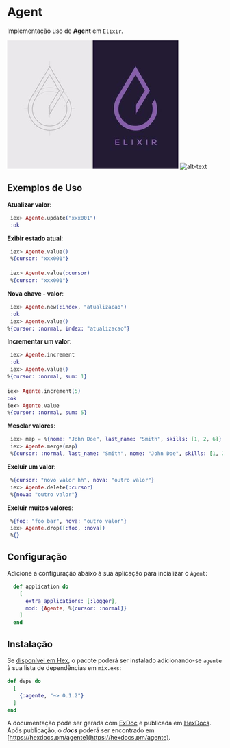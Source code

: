 # Agent
Implementação uso de **Agent** em `Elixir`.

![alt-text](elixir_logo2.jpg) ![alt-text](elixir_logo.jpg)

## Exemplos de Uso
**Atualizar valor**:
```elixir
 iex> Agente.update("xxx001")
 :ok
```
**Exibir estado atual**:
```elixir
 iex> Agente.value()
 %{cursor: "xxx001"}

 iex> Agente.value(:cursor)
 %{cursor: "xxx001"}
```
**Nova chave - valor**:
```elixir
 iex> Agente.new(:index, "atualizacao")
 :ok
 iex> Agente.value()
%{cursor: :normal, index: "atualizacao"}
```

**Incrementar um valor**:
```elixir
 iex> Agente.increment
 :ok
 iex> Agente.value()
%{cursor: :normal, sum: 1}

iex> Agente.increment(5)
:ok
iex> Agente.value
%{cursor: :normal, sum: 5}
```

**Mesclar valores**:
```elixir
 iex> map = %{nome: "John Doe", last_name: "Smith", skills: [1, 2, 6]}
 iex> Agente.merge(map)
 %{cursor: :normal, last_name: "Smith", nome: "John Doe", skills: [1, 2, 6]}
```

**Excluir um valor**:
```elixir
 %{cursor: "novo valor hh", nova: "outro valor"}
 iex> Agente.delete(:cursor)
 %{nova: "outro valor"}
```

**Excluir muitos valores**:
```elixir
 %{foo: "foo bar", nova: "outro valor"}
 iex> Agente.drop([:foo, :nova])
 %{}
```

## Configuração
Adicione a configuração abaixo à sua aplicação para incializar o ```Agent```:
```elixir
  def application do
    [
      extra_applications: [:logger],
      mod: {Agente, %{cursor: :normal}}
    ]
  end
```

## Instalação

Se [disponível em Hex](https://hex.pm/docs/publish), o pacote poderá ser instalado
adicionando-se `agente` à sua lista de dependências em `mix.exs`:

```elixir
def deps do
  [
    {:agente, "~> 0.1.2"}
  ]
end
```

A documentação pode ser gerada com [ExDoc](https://github.com/elixir-lang/ex_doc)
e publicada em [HexDocs](https://hexdocs.pm). Após publicação, o ***docs*** poderá
ser encontrado em [https://hexdocs.pm/agente](https://hexdocs.pm/agente).
